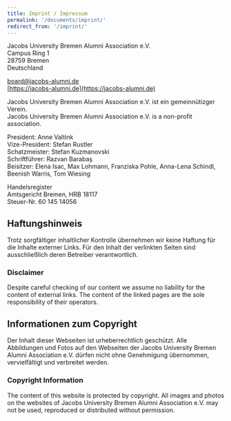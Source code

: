 ```yaml
---
title: Imprint / Impressum
permalink: '/documents/imprint/'
redirect_from: '/imprint/'
---
```


Jacobs University Bremen Alumni Association e.V.  
Campus Ring 1  
28759 Bremen  
Deutschland


[board@jacobs-alumni.de](mailto:board@jacobs-alumni.de)  
[https://jacobs-alumni.de](https://jacobs-alumni.de)  


Jacobs University Bremen Alumni Association e.V. ist ein gemeinnütizger Verein.  
Jacobs University Bremen Alumni Association e.V. is a non-profit association.  


President: Anne Valtink  
Vize-President: Stefan Rustler  
Schatzmeister: Stefan Kuzmanovski  
Schriftführer: Razvan Barabaş  
Beisitzer: Elena Isac, Max Lohmann, Franziska Pohle, Anna-Lena Schindl, Beenish Warris, Tom Wiesing  


Handelsregister  
Amtsgericht Bremen, HRB 18117  
Steuer-Nr. 60 145 14056  

## Haftungshinweis

Trotz sorgfältiger inhaltlicher Kontrolle übernehmen wir keine Haftung für die Inhalte externer Links. Für den Inhalt der verlinkten Seiten sind ausschließlich deren Betreiber verantwortlich. 

### Disclaimer

Despite careful checking of our content we assume no liability for the content of external links. 
The content of the linked pages are the sole responsibility of their operators.

## Informationen zum Copyright

Der Inhalt dieser Webseiten ist urheberrechtlich geschützt.
Alle Abbildungen und Fotos auf den Webseiten der Jacobs University Bremen Alumni Association e.V. dürfen nicht ohne Genehmigung übernommen, vervielfältigt und verbreitet werden.

### Copyright Information

The content of this website is protected by copyright.
All images and photos on the websites of Jacobs University Bremen Alumni Association e.V. may not be used, reproduced or distributed without permission.